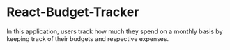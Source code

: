 # React-Budget-Tracker

In this application, users track how much they spend on a monthly basis by keeping track of their budgets and respective expenses.
